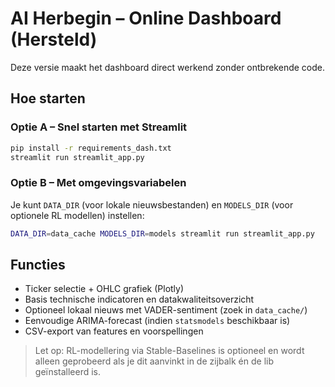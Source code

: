 # AI Herbegin – Online Dashboard (Hersteld)

Deze versie maakt het dashboard direct werkend zonder ontbrekende code.

## Hoe starten

### Optie A – Snel starten met Streamlit
```bash
pip install -r requirements_dash.txt
streamlit run streamlit_app.py
```

### Optie B – Met omgevingsvariabelen
Je kunt `DATA_DIR` (voor lokale nieuwsbestanden) en `MODELS_DIR` (voor optionele RL modellen) instellen:
```bash
DATA_DIR=data_cache MODELS_DIR=models streamlit run streamlit_app.py
```

## Functies
- Ticker selectie + OHLC grafiek (Plotly)
- Basis technische indicatoren en datakwaliteitsoverzicht
- Optioneel lokaal nieuws met VADER-sentiment (zoek in `data_cache/`)
- Eenvoudige ARIMA-forecast (indien `statsmodels` beschikbaar is)
- CSV-export van features en voorspellingen

> Let op: RL-modellering via Stable-Baselines is optioneel en wordt alleen geprobeerd als je dit aanvinkt in de zijbalk én de lib geïnstalleerd is.
